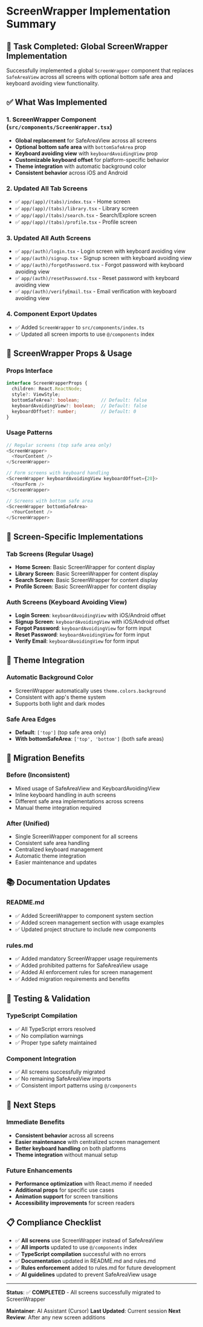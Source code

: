 # ScreenWrapper Implementation Summary

## 🎯 Task Completed: Global ScreenWrapper Implementation

Successfully implemented a global `ScreenWrapper` component that replaces `SafeAreaView` across all screens with optional bottom safe area and keyboard avoiding view functionality.

## ✅ What Was Implemented

### 1. **ScreenWrapper Component** (`src/components/ScreenWrapper.tsx`)
- **Global replacement** for SafeAreaView across all screens
- **Optional bottom safe area** with `bottomSafeArea` prop
- **Keyboard avoiding view** with `keyboardAvoidingView` prop
- **Customizable keyboard offset** for platform-specific behavior
- **Theme integration** with automatic background color
- **Consistent behavior** across iOS and Android

### 2. **Updated All Tab Screens**
- ✅ `app/(app)/(tabs)/index.tsx` - Home screen
- ✅ `app/(app)/(tabs)/library.tsx` - Library screen
- ✅ `app/(app)/(tabs)/search.tsx` - Search/Explore screen
- ✅ `app/(app)/(tabs)/profile.tsx` - Profile screen

### 3. **Updated All Auth Screens**
- ✅ `app/(auth)/login.tsx` - Login screen with keyboard avoiding view
- ✅ `app/(auth)/signup.tsx` - Signup screen with keyboard avoiding view
- ✅ `app/(auth)/forgotPassword.tsx` - Forgot password with keyboard avoiding view
- ✅ `app/(auth)/resetPassword.tsx` - Reset password with keyboard avoiding view
- ✅ `app/(auth)/verifyEmail.tsx` - Email verification with keyboard avoiding view

### 4. **Component Export Updates**
- ✅ Added `ScreenWrapper` to `src/components/index.ts`
- ✅ Updated all screen imports to use `@/components` index

## 🔧 ScreenWrapper Props & Usage

### Props Interface
```typescript
interface ScreenWrapperProps {
  children: React.ReactNode;
  style?: ViewStyle;
  bottomSafeArea?: boolean;        // Default: false
  keyboardAvoidingView?: boolean;  // Default: false
  keyboardOffset?: number;         // Default: 0
}
```

### Usage Patterns
```typescript
// Regular screens (top safe area only)
<ScreenWrapper>
  <YourContent />
</ScreenWrapper>

// Form screens with keyboard handling
<ScreenWrapper keyboardAvoidingView keyboardOffset={20}>
  <YourForm />
</ScreenWrapper>

// Screens with bottom safe area
<ScreenWrapper bottomSafeArea>
  <YourContent />
</ScreenWrapper>
```

## 📱 Screen-Specific Implementations

### Tab Screens (Regular Usage)
- **Home Screen**: Basic ScreenWrapper for content display
- **Library Screen**: Basic ScreenWrapper for content display
- **Search Screen**: Basic ScreenWrapper for content display
- **Profile Screen**: Basic ScreenWrapper for content display

### Auth Screens (Keyboard Avoiding View)
- **Login Screen**: `keyboardAvoidingView` with iOS/Android offset
- **Signup Screen**: `keyboardAvoidingView` with iOS/Android offset
- **Forgot Password**: `keyboardAvoidingView` for form input
- **Reset Password**: `keyboardAvoidingView` for form input
- **Verify Email**: `keyboardAvoidingView` for form input

## 🎨 Theme Integration

### Automatic Background Color
- ScreenWrapper automatically uses `theme.colors.background`
- Consistent with app's theme system
- Supports both light and dark modes

### Safe Area Edges
- **Default**: `['top']` (top safe area only)
- **With bottomSafeArea**: `['top', 'bottom']` (both safe areas)

## 🔄 Migration Benefits

### Before (Inconsistent)
- Mixed usage of SafeAreaView and KeyboardAvoidingView
- Inline keyboard handling in auth screens
- Different safe area implementations across screens
- Manual theme integration required

### After (Unified)
- Single ScreenWrapper component for all screens
- Consistent safe area handling
- Centralized keyboard management
- Automatic theme integration
- Easier maintenance and updates

## 📚 Documentation Updates

### README.md
- ✅ Added ScreenWrapper to component system section
- ✅ Added screen management section with usage examples
- ✅ Updated project structure to include new components

### rules.md
- ✅ Added mandatory ScreenWrapper usage requirements
- ✅ Added prohibited patterns for SafeAreaView usage
- ✅ Added AI enforcement rules for screen management
- ✅ Added migration requirements and benefits

## 🧪 Testing & Validation

### TypeScript Compilation
- ✅ All TypeScript errors resolved
- ✅ No compilation warnings
- ✅ Proper type safety maintained

### Component Integration
- ✅ All screens successfully migrated
- ✅ No remaining SafeAreaView imports
- ✅ Consistent import patterns using `@/components`

## 🚀 Next Steps

### Immediate Benefits
- **Consistent behavior** across all screens
- **Easier maintenance** with centralized screen management
- **Better keyboard handling** on both platforms
- **Theme integration** without manual setup

### Future Enhancements
- **Performance optimization** with React.memo if needed
- **Additional props** for specific use cases
- **Animation support** for screen transitions
- **Accessibility improvements** for screen readers

## 📋 Compliance Checklist

- ✅ **All screens** use ScreenWrapper instead of SafeAreaView
- ✅ **All imports** updated to use `@/components` index
- ✅ **TypeScript compilation** successful with no errors
- ✅ **Documentation** updated in README.md and rules.md
- ✅ **Rules enforcement** added to rules.md for future development
- ✅ **AI guidelines** updated to prevent SafeAreaView usage

---

**Status**: ✅ **COMPLETED** - All screens successfully migrated to ScreenWrapper

**Maintainer**: AI Assistant (Cursor)
**Last Updated**: Current session
**Next Review**: After any new screen additions
